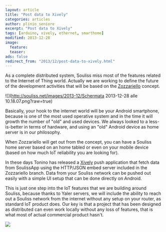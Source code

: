 ```yaml
---
layout: article
title: "Post data to Xively"
categories: articles
author: plinio_seniore
excerpt: "Post data to Xively"
tags: [arduino, xively, ethernet, smarthome]
modified: 2013-12-28
image:
  feature: 
  teaser: 
ads: false  
redirect_from: "2013/12/post-data-to-xively.html"
---
```


As a complete distributed system, Souliss miss most of the features related to the Internet of Thing world. 
Actually we are working to define the future of the development activities that will be based on the [Zozzariello](http://www.souliss.net/2013/09/souliss-webserver-codename-zozzariello.html) concept.

![](http://souliss.net/images/2013-12/Schermata 2013-12-28 alle 10.18.07.png?raw=true)

Basically, your hook to the internet world will be your Android smartphone, because is one of the most used operative system and in the time it will growth the number of "old" and used devices.
We always looked to a less-is-better in terms of hardware, and using an "old" Android device as home server is in our philosophy.

When Zozzariello will get out from the concept, you can have a Souliss home server based on an home tabled or even on your mobile device (based on how much IoT reliability you are looking for).

In these days Tonino has released a [Xively](https://xively.com/dev/docs/api/) push application that fetch data from SoulissApp using the HTTP/JSON embed server included in the Zozzariello branch. Data from your Souliss network can be pushed out easily with a simple UI setup that can be done directly on Android.

This is just one step into the IoT features that we are building around Souliss, because thanks to Yaler servers, we will include the ability to reach out a Souliss network from the internet without any setup on your router, as standard IoT product does.
Our key is that a project that has been designed as distributed can even work locally without any loss of features, that is what most of actual commercial product hasn't.

![](http://souliss.net/images/2013-12/Screenshot_2013-12-27-15-42-10.png?raw=true)